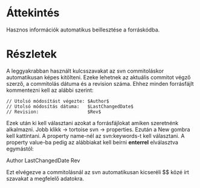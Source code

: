 # Áttekintés #

Hasznos információk automatikus beillesztése a forráskódba.


# Részletek #

A leggyakrabban használt kulcsszavakat az svn commitoláskor automatikusan képes kitölteni. Ezeke lehetnek az aktuális commitot végző szerző, a commitolás dátuma és a revision száma. Ehhez minden forrásfájlt kommentezni kell az alábbi szerint:
```
// Utolsó módosítást végezte: $Author$
// Utolsó módosítás dátuma:   $LastChangedDate$
// Revision:                  $Rev$
```
Ezek után ki kell választani azokat a forrásfájlokat amiken szeretnénk alkalmazni. Jobb klikk -> tortoise svn -> properties. Ezután a New gombra kell kattintani. A property name-nél az svn:keywords-t kell választani. A property value-ba pedig az alábbiakat kell beírni **enterrel** elválasztva egymástól:

Author
LastChangedDate
Rev

Ezt elvégezve a commitolásnál az svn automatikusan kicseréli $$ közé írt szavakat a megfelelő adatokra.